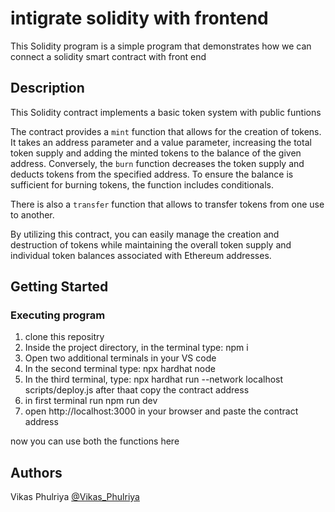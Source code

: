 # intigrate solidity with frontend

This Solidity program is a simple  program that demonstrates how we can connect a solidity smart contract with front end

## Description

This Solidity contract implements a basic token system with public funtions

The contract provides a `mint` function that allows for the creation of tokens. It takes an address parameter and a value parameter, increasing the total token supply and adding the minted tokens to the balance of the given address. Conversely, the `burn` function decreases the token supply and deducts tokens from the specified address. To ensure the balance is sufficient for burning tokens, the function includes conditionals.

There is also a `transfer` function that allows to transfer tokens from one use to another.

By utilizing this contract, you can easily manage the creation and destruction of tokens while maintaining the overall token supply and individual token balances associated with Ethereum addresses.

## Getting Started

### Executing program

1. clone this repositry
2. Inside the project directory, in the terminal type: npm i
3. Open two additional terminals in your VS code
4. In the second terminal type: npx hardhat node
5. In the third terminal, type: npx hardhat run --network localhost scripts/deploy.js after thaat copy the contract address
6. in first terminal run npm run dev
7. open http://localhost:3000 in your browser and paste the contract address

now you can use both the functions here

## Authors

Vikas Phulriya
[@Vikas_Phulriya](https://www.linkedin.com/in/vikas-p-657784131/)

